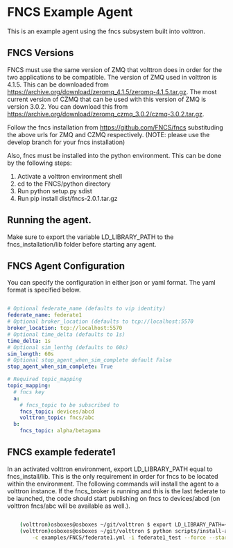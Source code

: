 # FNCS Example Agent

This is an example agent using the fncs subsystem built into volttron.

## FNCS Versions

FNCS must use the same version of ZMQ that volttron does in order for the two applications to be compatible.  The version of ZMQ used in volttron is 4.1.5.  This can be downloaded from 
https://archive.org/download/zeromq_4.1.5/zeromq-4.1.5.tar.gz.  The most current version
of CZMQ that can be used with this version of ZMQ is version 3.0.2.  You can download this from
https://archive.org/download/zeromq_czmq_3.0.2/czmq-3.0.2.tar.gz.

Follow the fncs installation from https://github.com/FNCS/fncs substituding the above urls for 
ZMQ and CZMQ respectively. (NOTE: please use the develop branch for your fncs installation)

Also, fncs must be installed into the python environment.  This can be done by the following steps:

1. Activate a volttron environment shell
1. cd to the FNCS/python directory
1. Run python setup.py sdist
1. Run pip install dist/fncs-2.0.1.tar.gz


## Running the agent.

Make sure to export the variable LD_LIBRARY_PATH to the fncs_installation/lib folder before
starting any agent.

## FNCS Agent Configuration

You can specify the configuration in either json or yaml format.  The yaml format is specified
below. 

```` yml

# Optional federate_name (defaults to vip identity)
federate_name: federate1
# Optional broker_location (defaults to tcp://localhost:5570
broker_location: tcp://localhost:5570
# Optional time_delta (defaults to 1s)
time_delta: 1s
# Optional sim_lenthg (defaults to 60s)
sim_length: 60s
# Optional stop_agent_when_sim_complete default False
stop_agent_when_sim_complete: True

# Required topic_mapping
topic_mapping:
  # fncs key
  a:
    # fncs_topic to be subscribed to
    fncs_topic: devices/abcd
    volttron_topic: fncs/abc
  b:
    fncs_topic: alpha/betagama

````

## FNCS example federate1

In an activated volttron environment, export LD_LIBRARY_PATH equal to fncs_install/lib.  This is
the only requirement in order for fncs to be located within the environment.  The following
commands will install the agent to a volttron instance.  If the fncs_broker is running
and this is the last federate to be launched, the code should start publishing on fncs to 
devices/abcd (on volttron fncs/abc will be available as well.).

````bash

    (volttron)osboxes@osboxes ~/git/volttron $ export LD_LIBRARY_PATH=<fncs_install>/lib
    (volttron)osboxes@osboxes ~/git/volttron $ python scripts/install-agent.py -s examples/FNCS \
        -c examples/FNCS/federate1.yml -i federate1_test --force --start   

````

